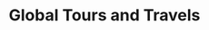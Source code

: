 ---
title: "Global Tours and Travels"
url: /kumily/global-tours-and-travels/
shop: travel agency
---